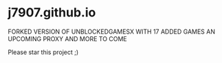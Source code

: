 # j7907.github.io
FORKED VERSION OF UNBLOCKEDGAMESX WITH 17 ADDED GAMES AN UPCOMING PROXY AND MORE TO COME

Please star this project ;)
